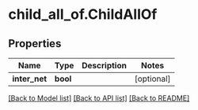 # child_all_of.ChildAllOf

## Properties
Name | Type | Description | Notes
------------ | ------------- | ------------- | -------------
**inter_net** | **bool** |  | [optional] 

[[Back to Model list]](../README.md#documentation-for-models) [[Back to API list]](../README.md#documentation-for-api-endpoints) [[Back to README]](../README.md)


